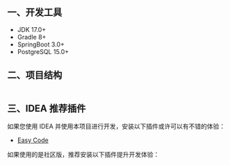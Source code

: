 ## 一、开发工具

- JDK 17.0+
- Gradle 8+
- SpringBoot 3.0+
- PostgreSQL 15.0+

## 二、项目结构

```bash

```

## 三、IDEA 推荐插件

如果您使用 IDEA 并使用本项目进行开发，安装以下插件或许可以有不错的体验：

- [Easy Code](https://plugins.jetbrains.com/plugin/10954-easy-code)

如果使用的是社区版，推荐安装以下插件提升开发体验：

